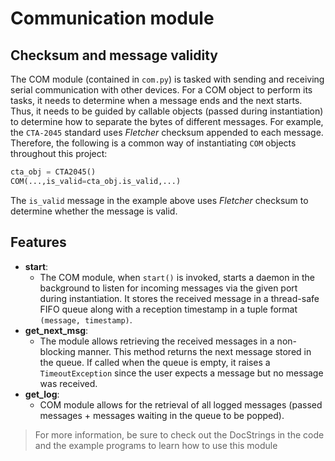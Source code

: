 # Communication module

## Checksum and message validity

The COM module (contained in `com.py`) is tasked with sending and receiving serial communication with other devices. For a COM object to perform its tasks, it needs to determine when a message ends and the next starts. Thus, it needs to be guided by callable objects (passed during instantiation) to determine how to separate the bytes of different messages. For example, the `CTA-2045` standard uses _Fletcher_ checksum appended to each message. Therefore, the following is a common way of instantiating `COM` objects throughout this project:

```python
cta_obj = CTA2045()
COM(...,is_valid=cta_obj.is_valid,...)
```
The `is_valid` message in the example above uses _Fletcher_ checksum to determine whether the message is valid.

## Features
* __start__: 
    * The COM module, when `start()` is invoked, starts a daemon in the background to listen for incoming messages via the given port during instantiation. It stores the received message in a thread-safe FIFO queue along with a reception timestamp in a tuple format `(message, timestamp)`.  
* __get_next_msg__: 
    * The module allows retrieving the received messages in a non-blocking manner. This method returns the next message stored in the queue. If called when the queue is empty, it raises a `TimeoutException` since the user expects a message but no message was received.
* __get_log__: 
    * COM module allows for the retrieval of all logged messages (passed messages + messages waiting in the queue to be popped).


> For more information, be sure to check out the DocStrings in the code and the example programs to learn how to use this module 